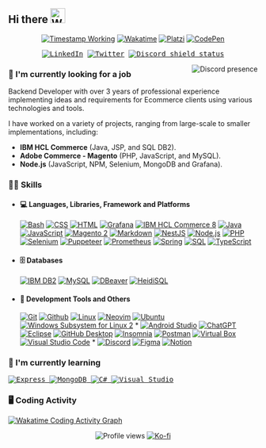 <!-- 🟥 SMALL SHIELD/BADGE USED IN THIS DOCUMENT 🟥 -->
<!-- Wakatime                        https://wakatime.com/share/badges -->
<!-- Shields, basic and original     https://shields.io/ -->
<!-- Icons for shields and color     https://simpleicons.org/ -->
<!-- Shields, more and upload icons  https://github.com/DenverCoder1/custom-icon-badges -->
<!-- Profile views                   https://github.com/antonkomarev/github-profile-views-counter -->
<!-- Timestamp in shield.io          https://github.com/badges/shields/issues/749 -->

<!-- How to make a shield.io badge with just a logo in the left side?: https://stackoverflow.com/questions/62155899/how-to-make-a-shield-io-badge-with-just-a-logo-in-the-left-side/63705827#63705827 -->

<h2>
  <span>Hi there</span>
  <!-- Microsoft animated emojis: https://github.com/Tarikul-Islam-Anik/Animated-Fluent-Emojis -->
  <img src="https://raw.githubusercontent.com/Tarikul-Islam-Anik/Animated-Fluent-Emojis/master/Emojis/Hand%20gestures/Waving%20Hand.png" alt="Waving Hand" width="30" />
</h2>

<p align=center>
<a href="https://www.linkedin.com/in/cabos-manuel/"><img alt="Timestamp Working" src="https://custom-icon-badges.demolab.com/date/1633093200?colorB=42b883&label=Experience&logo=computer&logoColor=white"></a>
<a href="https://wakatime.com/@CabosManuel"><img alt="Wakatime" src="https://wakatime.com/badge/user/9e0548e0-ba44-4650-b0f1-5ece84453209.svg"></a>
<a href="https://platzi.com/p/CabosManuel"><img alt="Platzi" src="https://img.shields.io/badge/Platzi-@CabosManuel-09e989?logo=platzi&logoColor=09e989"></a>
<a href="https://codepen.io/cabosmanuel"><img alt="CodePen" src="https://img.shields.io/badge/CodePen-white?logo=codepen&logoColor=black"></a>
</p>

<p align=center>
<kbd>
<a href="https://www.linkedin.com/in/cabos-manuel/"><img alt="LinkedIn" src="https://custom-icon-badges.demolab.com/badge/cabos--manuel/-white.svg?logo=linked_in&logoColor=white"></a>
<a href="https://twitter.com/mcabos_dev"><img alt="Twitter" src="https://img.shields.io/badge/%40mcabos__dev-black?logo=x&logoColor=white"></a>
<!-- Small badge Discord status (also works for servers) - https://github.com/gitlimes/discord-md-badge -->
<a href="https://discordapp.com/users/295729338933051404"><img alt="Discord shield status" src="https://dcbadge.limes.pink/api/shield/295729338933051404?style=flat&theme=discord-inverted"></a>
</kbd>
</p>

<!-- RIGHT CONTENT DISCORD PRESENCE --------------- -->
<!-- https://github.com/Zyplos/discord-readme-badge -->
<a href="https://discordapp.com/users/295729338933051404"><img align=right alt="Discord presence" src="https://discord-readme-badge.vercel.app/api?id=295729338933051404"></a>


<!-- LEFT CONTENT TEXT ---------------------------- -->
<!-- Currently working ============================================ -->
### 🔭 I'm currently looking for a job
Backend Developer with over 3 years of professional experience implementing ideas and requirements for Ecommerce clients using various technologies and tools.

I have worked on a variety of projects, ranging from large-scale to smaller implementations, including:
- **IBM HCL Commerce** (Java, JSP, and SQL DB2).
- **Adobe Commerce - Magento** (PHP, JavaScript, and MySQL).
- **Node.js** (JavaScript, NPM, Selenium, MongoDB and Grafana).

<!-- Skills ======================================================= -->
### 👨‍💻 Skills
- #### 💻 Languages, Libraries, Framework and Platforms
  <!-- [![Android](https://img.shields.io/badge/Android-3DDC84?logo=android&logoColor=white)](https://github.com/search?q=user%3ACabosManuel+topic%3Aandroid&type=repositories) -->
  <!-- [![Angular](https://img.shields.io/badge/Angular-c3002f.svg?logo=angular&logoColor=white)](#) -->
  [![Bash](https://img.shields.io/badge/Bash-121011.svg?logo=gnu-bash&logoColor=white)](#)
  [![CSS](https://img.shields.io/badge/CSS-1572B6.svg?logo=css3&logoColor=white)](https://github.com/search?q=user%3ACabosManuel+language%3Acss)
  [![HTML](https://img.shields.io/badge/HTML-E34F26.svg?logo=html5&logoColor=white)](https://github.com/search?q=user%3ACabosManuel+language%3Ahtml)
  [![Grafana](https://img.shields.io/badge/Grafana-F46800.svg?logo=grafana&logoColor=white)]()
  [![IBM HCL Commerce 8](https://custom-icon-badges.demolab.com/badge/IBM-HCL_Commerce_8-blue.svg?logo=globe&logoColor=white)](#)
  [![Java](https://custom-icon-badges.demolab.com/badge/Java-ed2025.svg?logo=java&logoColor=white)](https://github.com/search?q=user%3ACabosManuel+language%3Ajava&type=repositories)
  [![JavaScript](https://img.shields.io/badge/JavaScript-F7DF1E.svg?logo=javascript&logoColor=black)](https://github.com/search?q=user%3ACabosManuel+language%3Ajavascript&type=repositories)
  [![Magento 2](https://custom-icon-badges.demolab.com/badge/Magento_2-EE672F.svg?logo=magento-white)](#)
  [![Markdown](https://img.shields.io/badge/Markdown-000000.svg?logo=markdown&logoColor=white)](https://github.com/search?q=user%3ACabosManuel+language%3Amarkdown)
  [![NestJS](https://img.shields.io/badge/NestJS-E0234E.svg?logo=nestjs)](https://github.com/search?q=user%3ACabosManuel+topic%3Anestjs&type=repositories)
  [![Node.js](https://img.shields.io/badge/Node.js-3d3f34.svg?logo=node.js&logoColor=43853D)](#)
  [![PHP](https://img.shields.io/badge/PHP-777BB4.svg?logo=php&logoColor=white)](https://github.com/search?q=user%3ACabosManuel+language%3Aphp&type=repositories)
  [![Selenium](https://img.shields.io/badge/Selenium-43B02A.svg?logo=selenium&logoColor=white)](#)
  [![Puppeteer](https://img.shields.io/badge/Puppeteer-40B5A4.svg?logo=puppeteer&logoColor=white)](#)
  [![Prometheus](https://img.shields.io/badge/Prometheus-E6522C.svg?logo=prometheus&logoColor=white)](#)
  [![Spring](https://img.shields.io/badge/Spring-6db33f.svg?logo=spring&logoColor=white)](https://github.com/search?q=user%3ACabosManuel+topic%3Aspring&type=repositories)
  [![SQL](https://custom-icon-badges.demolab.com/badge/SQL-025E8C.svg?logo=database&logoColor=white)](https://github.com/search?q=user%3ACabosManuel+topic%3Asql)
  [![TypeScript](https://img.shields.io/badge/TypeScript-3178C6?logo=typescript&logoColor=white)](https://github.com/search?q=user%3ACabosManuel+language%3Atypescript&type=repositories)

- #### 🗄️ Databases
  [![IBM DB2](https://custom-icon-badges.demolab.com/badge/IBM-DB2-green.svg?logo=database&logoColor=white)](#)
  [![MySQL](https://img.shields.io/badge/MySQL-00618a.svg?logo=mysql&logoColor=white&labelColor=e48e00)](https://github.com/search?q=user%3ACabosManuel+topic%3Amysql&type=repositories)
  [![DBeaver](https://custom-icon-badges.demolab.com/badge/DBeaver-51afb5.svg?logo=dbeaver&labelColor=836d5e)](#)
  [![HeidiSQL](https://custom-icon-badges.demolab.com/badge/HeidiSQL-2f4f4e.svg?logo=heidisql)](#)

- #### 🧰 Development Tools and Others
  [![Git](https://img.shields.io/badge/Git-e96228.svg?logo=git&logoColor=white)](#)
  [![Github](https://img.shields.io/badge/Github-0d1117.svg?logo=github&logoColor=white)](https://github.com/CabosManuel)
  [![Linux](https://img.shields.io/badge/Linux-273e6c.svg?logo=linux&logoColor=white)](#)
  [![Neovim](https://img.shields.io/badge/Neovim-2a6793?logo=neovim&logoColor=539940)](#)
  [![Ubuntu](https://img.shields.io/badge/Ubuntu-dc532a.svg?logo=ubuntu&logoColor=white)](#)
  [![Windows Subsystem for Linux 2](https://img.shields.io/badge/WSL_2-FCC624.svg?logo=linux&logoColor=black)](#) *
  [![Android Studio](https://img.shields.io/badge/Android%20Studio-008678.svg?logo=android-studio&logoColor=white)](https://github.com/search?q=user%3ACabosManuel+topic%3Aandroid&type=repositories)
  [![ChatGPT](https://img.shields.io/badge/ChatGPT-70a597.svg?logo=openai&logoColor=white)](#)
  [![Eclipse](https://img.shields.io/badge/Eclipse-2b1e52.svg?logo=eclipse&logoColor=2b1e52&labelColor=orange)](#)
  [![GitHub Desktop](https://img.shields.io/badge/GitHub%20Desktop-8034A9.svg?logo=github&logoColor=white)](#)
  [![Insomnia](https://img.shields.io/badge/Insomnia-5700ce.svg?logo=insomnia&logoColor=white)](#)
  [![Postman](https://img.shields.io/badge/Postman-FF6C37?logo=postman&logoColor=white)](#)
  [![Virtual Box](https://img.shields.io/badge/Virtual_Box-1c3b62.svg?logo=virtualbox&logoColor=white)](#)
  [![Visual Studio Code](https://custom-icon-badges.demolab.com/badge/Visual%20Studio%20Code-3e3e42.svg?logo=vs-code)](#) *
  [![Discord](https://img.shields.io/badge/-Discord-5865F2.svg?logo=discord&logoColor=white)](https://discordapp.com/users/295729338933051404)
  [![Figma](https://img.shields.io/badge/Figma-e6491c.svg?logo=figma&logoColor=white)](#)
  [![Notion](https://img.shields.io/badge/Notion-white.svg?logo=notion&logoColor=black)](#)

<!-- Currently learning ========================================= -->
<h3>🌱 I'm currently learning</h3>
<p>
<kbd>
  <!--<a href="#"><img alt="Docker" src="https://img.shields.io/badge/Docker-1e63ee?logo=docker&logoColor=white"></a>-->
  <!-- <a href="#"><img alt="Elasticsearch" src="https://custom-icon-badges.demolab.com/badge/Elasticsearch-04bcb4.svg?logo=elasticsearch-color&labelColor=343444"></a> -->
  <a href="https://github.com/search?q=user%3ACabosManuel+topic%3Aexpress&type=repositories">
    <img alt="Express" src="https://img.shields.io/badge/Express-000000?logo=express">
  </a>
  <a href="#">
    <img alt="MongoDB" src="https://img.shields.io/badge/MongoDB-47A248.svg?logo=mongodb&logoColor=white">
  </a>
  <a href="https://github.com/search?q=user%3ACabosManuel+language%3Acsharp">
    <img alt="C#" src="https://custom-icon-badges.demolab.com/badge/C%23-68217A.svg?logo=cs2&logoColor=white">
  </a>
  <a href="https://github.com/search?q=user%3ACabosManuel+language%3Acsharp">
    <img alt="Visual Studio" src="https://custom-icon-badges.demolab.com/badge/Visual%20Studio-5E438F.svg?logo=visualstudio&logoColor=white">
  </a>
  <!-- <a href="https://github.com/search?q=user%3ACabosManuel+topic%3Areact&type=repositories">
    <img alt="React" src="https://img.shields.io/badge/React-20232a.svg?logo=react&logoColor=61DAFB">
  </a> -->
</kbd>
</p>

<!-- Games -->
<!--
<span>
<a href="#"><img alt="Rocket League" align=right src="https://custom-icon-badges.demolab.com/badge/Rocket_League-Diamond_II-23d6f2.svg?logo=rocket-league&labelColor=003a91"></a>
<br>
<a href="#"><img alt="Apex Legends" align=right src="https://custom-icon-badges.demolab.com/badge/Apex_Legends-Bronze-674d39.svg?logo=apex&labelColor=black"></a>
<br>
<a href="#"><img alt="Minecraft" align=right src="https://custom-icon-badges.demolab.com/badge/Minecraft-825c3f.svg?logo=minecraft-block&labelColor=4e9c32"></a>
</span>
-->

<!-- Wakatime Graphs -->
### 🖥️ Coding Activity
[![Wakatime Coding Activity Graph](https://wakatime.com/share/@CabosManuel/b7f49050-60b0-487d-85ab-6239a165ef0c.png)](https://wakatime.com/@CabosManuel)

<!-- PROFILE VIEWS ################################################## -->
<p align=center>
  <img alt="Profile views" src="https://komarev.com/ghpvc/?username=CabosManuel&color=42b883">
  <a href="https://ko-fi.com/kbossmc"><img alt="Ko-fi" src="https://img.shields.io/badge/buy_me_a_coffee-ff5f5f?logo=ko-fi&logoColor=white"></a>
</p>

<!-- Tricks Github README -->
<!-- https://notes.aliciasykes.com/36402/github-markdown-tricks -->
<!-- https://grantwinney.com/cool-markdown-tricks-for-github/ -->
